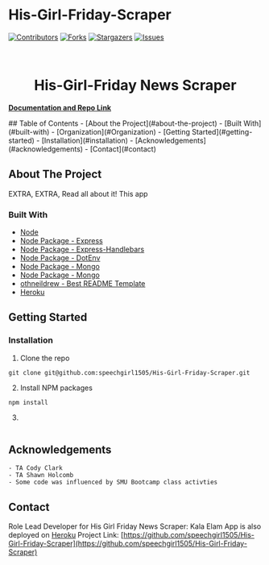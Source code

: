 # His-Girl-Friday-Scraper

[![Contributors][contributors-shield]][contributors-url]
[![Forks][forks-shield]][forks-url]
[![Stargazers][stars-shield]][stars-url]
[![Issues][issues-shield]][issues-url]
<!-- PROJECT LOGO -->
<br />
<p align="center">
  <h1 align="center"> His-Girl-Friday News Scraper</h1>
    <a href="https://github.com/speechgirl1505/His-Girl-Friday-Scraper"><strong>Documentation and Repo Link</strong></a>
    <br />
    
  </p>
</p>
<!-- TABLE OF CONTENTS -->
## Table of Contents
- [About the Project](#about-the-project)
  - [Built With](#built-with)
  - [Organization](#Organization)
- [Getting Started](#getting-started)
  - [Installation](#installation)
- [Acknowledgements](#acknowledgements)
- [Contact](#contact)
<!-- ABOUT THE PROJECT -->

## About The Project

EXTRA, EXTRA, Read all about it! 
This app 

### Built With

- [Node](https://nodejs.org/en/)
- [Node Package - Express](https://www.npmjs.com/package/express)
- [Node Package - Express-Handlebars](https://www.npmjs.com/package/express-handlebars)
- [Node Package - DotEnv](https://www.npmjs.com/package/dotenv)
- [Node Package - Mongo](https://www.npmjs.com/package/mongojs)
- [Node Package - Mongo](https://www.npmjs.com/package/mongoose)
- [othneildrew - Best README Template](https://github.com/othneildrew/Best-README-Template)
- [Heroku](https://www.heroku.com/platform)
<!-- GETTING STARTED -->

## Getting Started




### Installation

1. Clone the repo
```
git clone git@github.com:speechgirl1505/His-Girl-Friday-Scraper.git
```
2. Install NPM packages
```
npm install
```
3. 
```

```
<!-- Acknowledgements -->
## Acknowledgements
    - TA Cody Clark 
    - TA Shawn Holcomb
    - Some code was influenced by SMU Bootcamp class activties
<!-- CONTACT -->
## Contact
Role Lead Developer for His Girl Friday News Scraper: Kala Elam
App is also deployed on [Heroku]()
Project Link: [https://github.com/speechgirl1505/His-Girl-Friday-Scraper](https://github.com/speechgirl1505/His-Girl-Friday-Scraper)
<!-- MARKDOWN LINKS & IMAGES -->
<!-- https://www.markdownguide.org/basic-syntax/#reference-style-links -->
[contributors-shield]: https://img.shields.io/github/contributors/speechgirl1505/His-Girl-Friday-Scraper.svg?style=flat-square
[contributors-url]: https://github.com/speechgirl1505/His-Girl-Friday-Scraper/graphs/contributors
[forks-shield]: https://img.shields.io/github/forks/speechgirl1505/His-Girl-Friday-Scraper.svg?style=flat-square
[forks-url]: https://github.com/speechgirl1505/His-Girl-Friday-Scraper/network/members
[stars-shield]: https://img.shields.io/github/stars/speechgirl1505/His-Girl-Friday-Scraper.svg?style=flat-square
[stars-url]: https://github.com/speechgirl1505/His-Girl-Friday-Scraper/stargazers
[issues-shield]: https://img.shields.io/github/issues/speechgirl1505/His-Girl-Friday-Scraper.svg?style=flat-square
[issues-url]: https://github.com/speechgirl1505/His-Girl-Friday-Scraper/issues